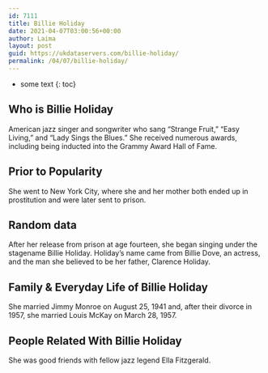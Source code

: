 ```yaml
---
id: 7111
title: Billie Holiday
date: 2021-04-07T03:00:56+00:00
author: Laima
layout: post
guid: https://ukdataservers.com/billie-holiday/
permalink: /04/07/billie-holiday/
---
```


* some text
{: toc}


## Who is Billie Holiday
                  
                  
                  
American jazz singer and songwriter who sang &#8220;Strange Fruit,&#8221; &#8220;Easy Living,&#8221; and &#8220;Lady Sings the Blues.&#8221; She received numerous awards, including being inducted into the Grammy Award Hall of Fame.
                  
              
            
              
            
                
                
                
## Prior to Popularity
                  
                  
                  
She went to New York City, where she and her mother both ended up in prostitution and were later sent to prison.
                  
              
            
              
            
                
                
                
## Random data
                  
                  
                  
After her release from prison at age fourteen, she began singing under the stagename Billie Holiday. Holiday&#8217;s name came from Billie Dove, an actress, and the man she believed to be her father, Clarence Holiday.
                  
              
            
              
            
                
                
                
## Family & Everyday Life of Billie Holiday
                  
                  
                  
She married Jimmy Monroe on August 25, 1941 and, after their divorce in 1957, she married Louis McKay on March 28, 1957.
                  
              
            
              
            
                
                
                
## People Related With Billie Holiday
                  
                  
                  
She was good friends with fellow jazz legend Ella Fitzgerald.
                  
              
            
              
            
                
              
            
              
              
            
            
              
            
          
          
          